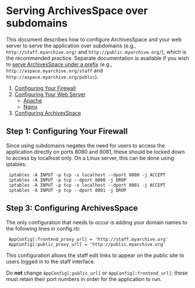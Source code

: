 # Serving ArchivesSpace over subdomains

This document describes how to configure ArchivesSpace and your web server to serve the application over subdomains (e.g., `http://staff.myarchive.org/` and `http://public.myarchive.org/`), which is the  recommended
practice. Separate documentation is available if you wish to [serve ArchivesSpace under a prefix](prefix.md) (e.g., `http://aspace.myarchive.org/staff` and
`http://aspace.myarchive.org/public`).

1. [Configuring Your Firewall]()
2. [Configuring Your Web Server]()
   - [Apache]()
   - [Nginx]()
3. [Configuring ArchivesSpace]()



## Step 1: Configuring Your Firewall

Since using subdomains negates the need for users to access the application directly on ports 8080 and 8081, these should be locked down to access by localhost only. On a Linux server, this can be done using iptables:

     iptables -A INPUT -p tcp -s localhost --dport 8080 -j ACCEPT
     iptables -A INPUT -p tcp --dport 8080 -j DROP
     iptables -A INPUT -p tcp -s localhost --dport 8081 -j ACCEPT
     iptables -A INPUT -p tcp --dport 8081 -j DROP

## Step 3: Configuring ArchivesSpace

The only configuration that needs to occur is adding your domain names to the following lines in config.rb:

     AppConfig[:frontend_proxy_url] = 'http://staff.myarchive.org'
     AppConfig[:public_proxy_url] = 'http://public.myarchive.org'

This configuration allows the staff edit links to appear on the public site to users logged in to the staff interface. 

Do **not** change `AppConfig[:public_url]` or `AppConfig[:frontend_url]`; these must retain their port numbers in order for the application to run.
